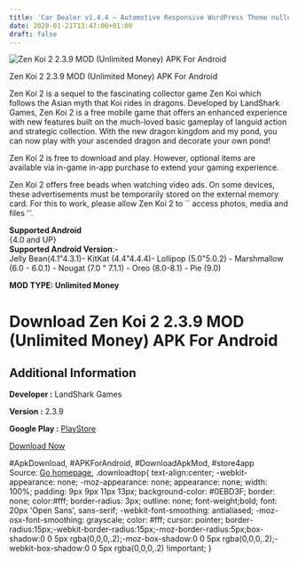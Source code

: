 ```yaml
---
title: 'Car Dealer v1.4.4 – Automotive Responsive WordPress Theme nulled'
date: 2020-01-21T13:47:00+01:00
draft: false
---
```


![Zen Koi 2 2.3.9 MOD (Unlimited Money) APK For Android](https://i0.wp.com/apkhome.net/wp-content/uploads/2020/01/Zen-Koi-2-2.3.9-MOD-Unlimited-Money.png "Zen Koi 2 2.3.9 MOD (Unlimited Money) APK For Android")

  

Zen Koi 2 2.3.9 MOD (Unlimited Money) APK For Android

Zen Koi 2 is a sequel to the fascinating collector game Zen Koi which follows the Asian myth that Koi rides in dragons. Developed by LandShark Games, Zen Koi 2 is a free mobile game that offers an enhanced experience with new features built on the much-loved basic gameplay of languid action and strategic collection. With the new dragon kingdom and my pond, you can now play with your ascended dragon and decorate your own pond!

Zen Koi 2 is free to download and play. However, optional items are available via in-game in-app purchase to extend your gaming experience.

Zen Koi 2 offers free beads when watching video ads. On some devices, these advertisements must be temporarily stored on the external memory card. For this to work, please allow Zen Koi 2 to \`\` access photos, media and files ''.

**Supported Android**  
{4.0 and UP}  
**Supported Android Version**:-  
Jelly Bean(4.1"4.3.1)- KitKat (4.4"4.4.4)- Lollipop (5.0"5.0.2) - Marshmallow (6.0 - 6.0.1) - Nougat (7.0 " 7.1.1) - Oreo (8.0-8.1) - Pie (9.0)

**MOD TYPE: Unlimited Money**

Download Zen Koi 2 2.3.9 MOD (Unlimited Money) APK For Android
==============================================================

Additional Information
----------------------

**Developer :** LandShark Games

**Version :** 2.3.9

**Google Play :** [PlayStore](https://play.google.com/store/apps/details?id=com.landsharkgames.zenkoi2.android)

  

[Download Now](https://store4app.co/post/zen-koi-2-2-3-9-mod-unlimited-money-apk-for-android_1579610772)

  
#ApkDownload, #APKForAndroid, #DownloadApkMod, #store4app  
Source: [Go homepage.](https://store4app.co/post/zen-koi-2-2-3-9-mod-unlimited-money-apk-for-android_1579610772) .downloadtop{ text-align:center; -webkit-appearance: none; -moz-appearance: none; appearance: none; width: 100%; padding: 9px 9px 11px 13px; background-color: #0EBD3F; border: none; color:#fff; border-radius: 3px; outline: none; font-weight;bold; font: 20px 'Open Sans', sans-serif; -webkit-font-smoothing: antialiased; -moz-osx-font-smoothing: grayscale; color: #fff; cursor: pointer; border-radius:15px;-webkit-border-radius:15px;-moz-border-radius:5px;box-shadow:0 0 5px rgba(0,0,0,.2);-moz-box-shadow:0 0 5px rgba(0,0,0,.2);-webkit-box-shadow:0 0 5px rgba(0,0,0,.2) !important; }